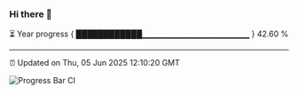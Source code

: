 ### Hi there 👋

⏳ Year progress { ████████████▁▁▁▁▁▁▁▁▁▁▁▁▁▁▁▁▁▁ } 42.60 %

---

⏰ Updated on Thu, 05 Jun 2025 12:10:20 GMT

![Progress Bar CI](https://github.com/liununu/liununu/workflows/Progress%20Bar%20CI/badge.svg)

